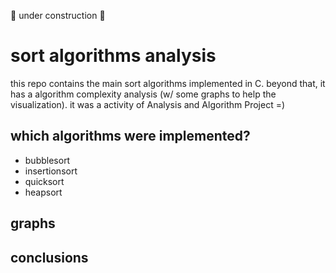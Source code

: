 :triangular_flag_on_post: under construction :triangular_flag_on_post:

# sort algorithms analysis
this repo contains the main sort algorithms implemented in C.
beyond that, it has a algorithm complexity analysis (w/ some graphs to help the visualization).
it was a activity of Analysis and Algorithm Project =)

## which algorithms were implemented?
<ul>
  <li>bubblesort</li>
  <li>insertionsort</li>
  <li>quicksort</li>
  <li>heapsort</li>
</ul>
  
## graphs

## conclusions
